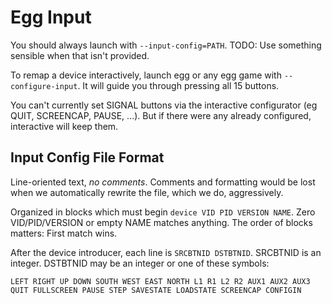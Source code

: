 # Egg Input

You should always launch with `--input-config=PATH`.
TODO: Use something sensible when that isn't provided.

To remap a device interactively, launch egg or any egg game with `--configure-input`.
It will guide you through pressing all 15 buttons.

You can't currently set SIGNAL buttons via the interactive configurator (eg QUIT, SCREENCAP, PAUSE, ...).
But if there were any already configured, interactive will keep them.

## Input Config File Format

Line-oriented text, *no comments*.
Comments and formatting would be lost when we automatically rewrite the file, which we do, aggressively.

Organized in blocks which must begin `device VID PID VERSION NAME`.
Zero VID/PID/VERSION or empty NAME matches anything.
The order of blocks matters: First match wins.

After the device introducer, each line is `SRCBTNID DSTBTNID`.
SRCBTNID is an integer.
DSTBTNID may be an integer or one of these symbols:
```
LEFT RIGHT UP DOWN SOUTH WEST EAST NORTH L1 R1 L2 R2 AUX1 AUX2 AUX3
QUIT FULLSCREEN PAUSE STEP SAVESTATE LOADSTATE SCREENCAP CONFIGIN
```
